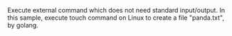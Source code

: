 Execute external command which does not need standard input/output.
In this sample, execute touch command on Linux to create a file "panda.txt", by golang. 
